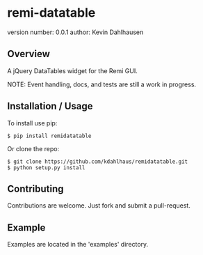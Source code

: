 remi-datatable
===============================

version number: 0.0.1
author: Kevin Dahlhausen

Overview
--------

A jQuery DataTables widget for the Remi GUI.

NOTE: Event handling, docs,  and tests are still a work in progress.

Installation / Usage
--------------------

To install use pip:

    $ pip install remidatatable


Or clone the repo:

    $ git clone https://github.com/kdahlhaus/remidatatable.git
    $ python setup.py install

Contributing
------------

Contributions are welcome.  Just fork and submit a pull-request.

Example
-------

Examples are located in the 'examples' directory.

